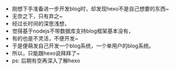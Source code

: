 + 刚想下手准备进一步开发blog时，却发现hexo不是自己想要的东西~
+ 无奈之下，只有弃之~
+ 经过长时间的深思浅想，
+ 觉得基于nodejs不带数据库支持blog框架基本没有，
+ 有的也是不灵活，不便开发~
+ 于是便萌发自己开发一个blog系统，一个单用户的blog系统。
+ 所以，只能跟hexo说拜拜了~
+ ps: 后期有空再深入了解hexo
